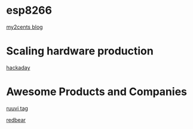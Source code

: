 # esp8266
[my2cents blog](https://frightanic.com/)

# Scaling hardware production
[hackaday](http://hackaday.com/2017/06/14/designing-your-project-to-scale/#more-260425)

# Awesome Products and Companies

[ruuvi tag](https://tag.ruuvi.com/)

[redbear](https://redbear.cc/)
